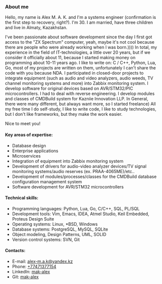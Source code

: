 ### About me
Hello, my name is Alex M. A. K. and I'm a systems engineer (confirmation is the first step to recovery, right?). 
I'm 30. I am married, have three children and live in Almaty, Kazakhstan.

I've been passionate about software development since the day I first got access to the "ZX Spectrum" computer, yeah, maybe it's not cool because there are people who were already working when I was born.))))
In total, my experience in the field of IT-technologies, a little over 20 years, but if we consider it officially about 11, because I started making money on programming about 10-11 years ago.
I like to write on: C / C++, Python, Lua, Go, most of my projects are written on them, unfortunately I can't share the code with you because NDA.
I participated in closed-door projects to integrate equipment (such as audio and video analyzers, audio weeds, TV channel monitoring systems and more) into Zabbix monitoring system.
I develop software for original devices based on AVR/STM32/PIC microcontrollers.
I had to deal with reverse engineering.
I develop modules and classes of CMDBuild system for Kazniie Innovation LLP. 
In General, there were many different, but always want more, so I started freelance)
All my free time I do self-study, I like to write code, I like to study technologies, but I don't like frameworks, but they make the work easier.

Nice to meet you!

#### Key areas of expertise:  
* Database design
* Enterprise applications
* Microservices
* Integration of equipment into Zabbix monitoring system
* Development of drivers for audio-video analyzer devices/TV signal monitoring systems/audio reserves (ex. PRAA-4065ME)/etc..
* Development of modules/processes/classes for the CMDBuild database configuration management system
* Software development for AVR/STM32 microcontrollers

#### Technical skills:
* Programming languages: Python, Lua, Go, C/C++, SQL, PL/SQL
* Development tools: Vim, Emacs, IDEA, Atmel Studio, Keil Embedded, Proteus Design Suite
* Operating systems: Linux, *BSD, Windows  
* Database systems: PostgreSQL, MySQL, SQLite  
* Object modeling, Design Patterns, UML, SOLID
* Version control systems: SVN, Git

#### Contacts:
* E-mail: alex-m.a.k@yandex.kz 
* Phone: [+77471377154](tel:+77471377154) 
* LinkedIn: [mak-alex](http://www.linkedin.com/in/amikhailenko/)
* Git: [mak-alex](https://github.com/mak-alex/)

